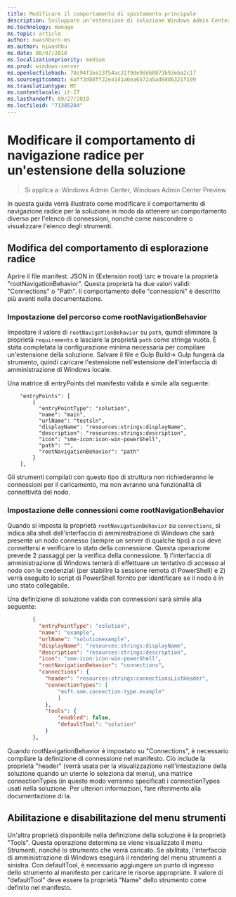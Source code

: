 ```yaml
---
title: Modificare il comportamento di spostamento principale
description: Sviluppare un'estensione di soluzione Windows Admin Center SDK (Project Honolulu)-modificare il comportamento di navigazione radice
ms.technology: manage
ms.topic: article
author: nwashburn-ms
ms.author: niwashbu
ms.date: 08/07/2018
ms.localizationpriority: medium
ms.prod: windows-server
ms.openlocfilehash: 78c94f3ea13f54ac31f9de9dd60873b93eba2c17
ms.sourcegitcommit: 6aff3d88ff22ea141a6ea6572a5ad8dd6321f199
ms.translationtype: MT
ms.contentlocale: it-IT
ms.lasthandoff: 09/27/2019
ms.locfileid: "71385284"
---
```

# <a name="modify-root-navigation-behavior-for-a-solution-extension"></a>Modificare il comportamento di navigazione radice per un'estensione della soluzione

>Si applica a: Windows Admin Center, Windows Admin Center Preview

In questa guida verrà illustrato come modificare il comportamento di navigazione radice per la soluzione in modo da ottenere un comportamento diverso per l'elenco di connessioni, nonché come nascondere o visualizzare l'elenco degli strumenti.

## <a name="modifying-root-navigation-behavior"></a>Modifica del comportamento di esplorazione radice

Aprire il file manifest. JSON in {Extension root} \src e trovare la proprietà "rootNavigationBehavior". Questa proprietà ha due valori validi: "Connections" o "Path". Il comportamento delle "connessioni" è descritto più avanti nella documentazione.

### <a name="setting-path-as-a-rootnavigationbehavior"></a>Impostazione del percorso come rootNavigationBehavior

Impostare il valore di ```rootNavigationBehavior``` su ```path```, quindi eliminare la proprietà ```requirements``` e lasciare la proprietà ```path``` come stringa vuota. È stata completata la configurazione minima necessaria per compilare un'estensione della soluzione. Salvare il file e Gulp Build-> Gulp fungerà da strumento, quindi caricare l'estensione nell'estensione dell'interfaccia di amministrazione di Windows locale.

Una matrice di entryPoints del manifesto valida è simile alla seguente:
```
    "entryPoints": [
        {
          "entryPointType": "solution",
          "name": "main",
          "urlName": "testsln",
          "displayName": "resources:strings:displayName",
          "description": "resources:strings:description",
          "icon": "sme-icon:icon-win-powerShell",
          "path": "",
          "rootNavigationBehavior": "path"
        }
    ],
```

Gli strumenti compilati con questo tipo di struttura non richiederanno le connessioni per il caricamento, ma non avranno una funzionalità di connettività del nodo.

### <a name="setting-connections-as-a-rootnavigationbehavior"></a>Impostazione delle connessioni come rootNavigationBehavior

Quando si imposta la proprietà ```rootNavigationBehavior``` su ```connections```, si indica alla shell dell'interfaccia di amministrazione di Windows che sarà presente un nodo connesso (sempre un server di qualche tipo) a cui deve connettersi e verificare lo stato della connessione. Questa operazione prevede 2 passaggi per la verifica della connessione. 1) l'interfaccia di amministrazione di Windows tenterà di effettuare un tentativo di accesso al nodo con le credenziali (per stabilire la sessione remota di PowerShell) e 2) verrà eseguito lo script di PowerShell fornito per identificare se il nodo è in uno stato collegabile.

Una definizione di soluzione valida con connessioni sarà simile alla seguente:

``` json
        {
          "entryPointType": "solution",
          "name": "example",
          "urlName": "solutionexample",
          "displayName": "resources:strings:displayName",
          "description": "resources:strings:description",
          "icon": "sme-icon:icon-win-powerShell",
          "rootNavigationBehavior": "connections",
          "connections": {
            "header": "resources:strings:connectionsListHeader",
            "connectionTypes": [
                "msft.sme.connection-type.example"
                ]
            },
            "tools": {
                "enabled": false,
                "defaultTool": "solution"
            }
        },
```

Quando rootNavigationBehavior è impostato su "Connections", è necessario compilare la definizione di connessione nel manifesto. Ciò include la proprietà "header" (verrà usata per la visualizzazione nell'intestazione della soluzione quando un utente lo seleziona dal menu), una matrice connectionTypes (in questo modo verranno specificati i connectionTypes usati nella soluzione. Per ulteriori informazioni, fare riferimento alla documentazione di la.

## <a name="enabling-and-disabling-the-tools-menu"></a>Abilitazione e disabilitazione del menu strumenti ##

Un'altra proprietà disponibile nella definizione della soluzione è la proprietà "Tools". Questa operazione determina se viene visualizzato il menu Strumenti, nonché lo strumento che verrà caricato. Se abilitata, l'interfaccia di amministrazione di Windows eseguirà il rendering del menu strumenti a sinistra. Con defaultTool, è necessario aggiungere un punto di ingresso dello strumento al manifesto per caricare le risorse appropriate. Il valore di "defaultTool" deve essere la proprietà "Name" dello strumento come definito nel manifesto.
